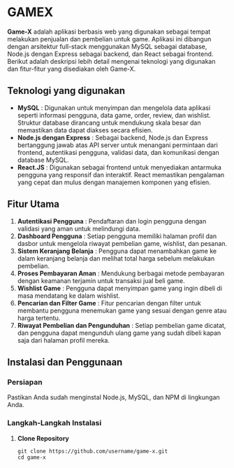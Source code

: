 # GAMEX

__Game-X__ adalah aplikasi berbasis web yang digunakan sebagai tempat melakukan penjualan dan pembelian untuk game. Aplikasi ini dibangun dengan arsitektur full-stack menggunakan MySQL sebagai database, Node.js dengan Express sebagai backend, dan React sebagai frontend. Berikut adalah deskripsi lebih detail mengenai teknologi yang digunakan dan fitur-fitur yang disediakan oleh Game-X.

## Teknologi yang digunakan
- __MySQL__ : Digunakan untuk menyimpan dan mengelola data aplikasi seperti informasi pengguna, data game, order, review, dan wishlist. Struktur database dirancang untuk mendukung skala besar dan memastikan data dapat diakses secara efisien.
- __Node.js dengan Express__ : Sebagai backend, Node.js dan Express bertanggung jawab atas API server untuk menangani permintaan dari frontend, autentikasi pengguna, validasi data, dan komunikasi dengan database MySQL.
- __React.JS__ : Digunakan sebagai frontend untuk menyediakan antarmuka pengguna yang responsif dan interaktif. React memastikan pengalaman yang cepat dan mulus dengan manajemen komponen yang efisien.

## Fitur Utama
1. __Autentikasi Pengguna__ : Pendaftaran dan login pengguna dengan validasi yang aman untuk melindungi data.
2. __Dashboard Pengguna__ : Setiap pengguna memiliki halaman profil dan dasbor untuk mengelola riwayat pembelian game, wishlist, dan pesanan.
3. __Sistem Keranjang Belanja__ : Pengguna dapat menambahkan game ke dalam keranjang belanja dan melihat total harga sebelum melakukan pembelian.
4. __Proses Pembayaran Aman__ : Mendukung berbagai metode pembayaran dengan keamanan terjamin untuk transaksi jual beli game.
5. __Wishlist Game__ : Pengguna dapat menyimpan game yang ingin dibeli di masa mendatang ke dalam wishlist.
6. __Pencarian dan Filter Game__ : Fitur pencarian dengan filter untuk membantu pengguna menemukan game yang sesuai dengan genre atau harga tertentu.
7. __Riwayat Pembelian dan Pengunduhan__ : Setiap pembelian game dicatat, dan pengguna dapat mengunduh ulang game yang sudah dibeli kapan saja dari halaman profil mereka.

## Instalasi dan Penggunaan
### Persiapan
Pastikan Anda sudah menginstal Node.js, MySQL, dan NPM di lingkungan Anda.
### Langkah-Langkah Instalasi
1. __Clone Repository__
   ```
   git clone https://github.com/username/game-x.git
   cd game-x
   ```
